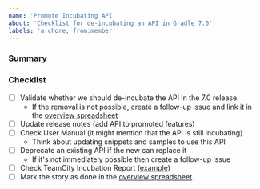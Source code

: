 ```yaml
---
name: 'Promote Incubating API'
about: 'Checklist for de-incubating an API in Gradle 7.0'
labels: 'a:chore, from:member'
---
```


### Summary
<!--- List the API methods for de-incubation -->

### Checklist
- [ ] Validate whether we should de-incubate the API in the 7.0 release.
    - If the removal is not possible, create a follow-up issue and link it in the [overview spreadsheet](https://docs.google.com/spreadsheets/d/19J1nR_dFKpfKdu5KDFMVZGfjR0ysT9DthsBUPwf8mkM/edit#gid=1195622786)
- [ ] Update release notes (add API to promoted features)
- [ ] Check User Manual (it might mention that the API is still incubating)
  - Think about updating snippets and samples to use this API
- [ ] Deprecate an existing API if the new can replace it
  - If it's not immediately possible then create a follow-up issue
- [ ] Check TeamCity Incubation Report ([example](https://builds.gradle.org/viewLog.html?buildId=40024670&buildTypeId=Gradle_Check_SanityCheck&tab=report_project951_Incubating_APIs_Report)) 
- [ ] Mark the story as done in the [overview spreadsheet](https://docs.google.com/spreadsheets/d/19J1nR_dFKpfKdu5KDFMVZGfjR0ysT9DthsBUPwf8mkM/edit?ts=5fcfefb8#gid=0).  
